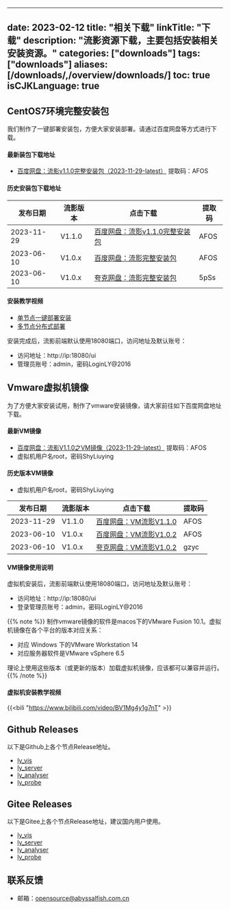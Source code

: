 
---
date: 2023-02-12
title: "相关下载"
linkTitle: "下载"
description: "流影资源下载，主要包括安装相关安装资源。"
categories: ["downloads"]
tags: ["downloads"]
aliases: [/downloads/,/overview/downloads/]
toc: true
isCJKLanguage: true
---

## CentOS7环境完整安装包
我们制作了一键部署安装包，方便大家安装部署。请通过百度网盘等方式进行下载。

#### 最新装包下载地址
- [百度网盘：流影v1.1.0完整安装包（2023-11-29-latest）](https://pan.baidu.com/s/1HkjGhkwp6Ple7ZZGyK-IGg)   提取码：AFOS

#### 历史安装包下载地址

| 发布日期   | 流影版本  | 点击下载  | 提取码 |
| ---------- | ----------------- | ----------------- | ------------------------------ |
| 2023-11-29 | V1.1.0       | [百度网盘：流影v1.1.0完整安装包](https://pan.baidu.com/s/1HkjGhkwp6Ple7ZZGyK-IGg)       | AFOS            |
| 2023-06-10 | V1.0.x   | [百度网盘：流影完整安装包](https://pan.baidu.com/s/1cIt2Rl6d1wdlq_nWKadDtg)   | AFOS        |
| 2023-06-10 | V1.0.x   | [夸克网盘：流影完整安装包](https://pan.quark.cn/s/cc38aa72a833)   | 5pSs       |


#### 安装教学视频
- [单节点一键部署安装](https://www.bilibili.com/video/BV1Eh4y147bn)
- [多节点分布式部署](https://www.bilibili.com/video/BV1zu411W7un)

安装完成后，流影前端默认使用18080端口，访问地址及默认账号：
- 访问地址：http://ip:18080/ui
- 管理员账号：admin，密码LoginLY@2016

## Vmware虚拟机镜像
为了方便大家安装试用，制作了vmware安装镜像，请大家前往如下百度网盘地址下载。

#### 最新VM镜像
- [百度网盘：流影V1.1.0之VM镜像（2023-11-29-latest）](https://pan.baidu.com/s/1V_Mf6UBzAM9PyRC1LNqSCQ)  提取码：AFOS
- 虚拟机用户名root，密码ShyLiuying

#### 历史版本VM镜像

- 虚拟机用户名root，密码ShyLiuying

| 发布日期   | 流影版本  | 点击下载  | 提取码 |
| ---------- | ----------------- | ----------------- | ------------------------------ |
| 2023-11-29 | V1.1.0       | [百度网盘：VM流影V1.1.0](https://pan.baidu.com/s/1V_Mf6UBzAM9PyRC1LNqSCQ)   | AFOS            |
| 2023-06-10 | V1.0.x   | [百度网盘：VM流影V1.0.2](https://pan.baidu.com/s/1yZ2YB9OyX8u5YePh3wV1gg)   | AFOS        |
| 2023-06-10 | V1.0.x   | [夸克网盘：VM流影V1.0.2](https://pan.quark.cn/s/0f1574d2f5f8)   | gzyc       |


#### VM镜像使用说明
虚拟机安装后，流影前端默认使用18080端口，访问地址及默认账号：
- 访问地址：http://ip:18080/ui
- 登录管理员账号：admin，密码LoginLY@2016

{{% note %}}
制作vmware镜像的软件是macos下的VMware Fusion 10.1。虚拟机镜像在各个平台的版本对应关系：
- 对应 Windows 下的VMware Workstation 14
- 对应服务器软件是VMware vSphere 6.5

理论上使用这些版本（或更新的版本）加载虚拟机镜像，应该都可以兼容并运行。
{{% /note %}}

#### 虚拟机安装教学视频
{{<bili "https://www.bilibili.com/video/BV1Mg4y1g7nT" >}}

## Github Releases
以下是Github上各个节点Release地址。
- [ly_vis](https://github.com/Abyssal-Fish-Technology/ly_vis/releases)
- [ly_server](https://github.com/Abyssal-Fish-Technology/ly_server/releases)
- [ly_analyser](https://github.com/Abyssal-Fish-Technology/ly_analyser/releases)
- [ly_probe](https://github.com/Abyssal-Fish-Technology/ly_probe/releases)

## Gitee Releases
以下是Gitee上各个节点Release地址，建议国内用户使用。
- [ly_vis](https://gitee.com/abyssalfish-os/ly_vis/releases)
- [ly_server](https://gitee.com/abyssalfish-os/ly_server/releases)
- [ly_analyser](https://gitee.com/abyssalfish-os/ly_analyser/releases)
- [ly_probe](https://gitee.com/abyssalfish-os/ly_probe/releases)


## 联系反馈

- 邮箱：opensource@abyssalfish.com.cn

